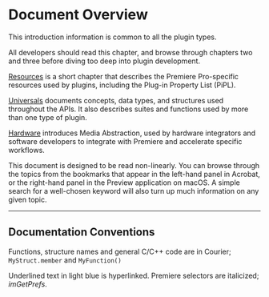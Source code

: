 # Document Overview

This introduction information is common to all the plugin types.

All developers should read this chapter, and browse through chapters two and three before diving too deep into plugin development.

[Resources](../resources/resources.md#resources-resources) is a short chapter that describes the Premiere Pro-specific resources used by plugins, including the Plug-in Property List (PiPL).

[Universals](../universals/universals.md#universals-universals) documents concepts, data types, and structures used throughout the APIs. It also describes suites and functions used by more than one type of plugin.

[Hardware](../hardware/hardware.md#hardware-hardware) introduces Media Abstraction, used by hardware integrators and software developers to integrate with Premiere and accelerate specific workflows.

This document is designed to be read non-linearly. You can browse through the topics from the bookmarks that appear in the left-hand panel in Acrobat, or the right-hand panel in the Preview application on macOS. A simple search for a well-chosen keyword will also turn up much information on any given topic.

---

## Documentation Conventions

Functions, structure names and general C/C++ code are in Courier; `MyStruct.member` and `MyFunction()`

Underlined text in light blue is hyperlinked. Premiere selectors are italicized; *imGetPrefs*.
